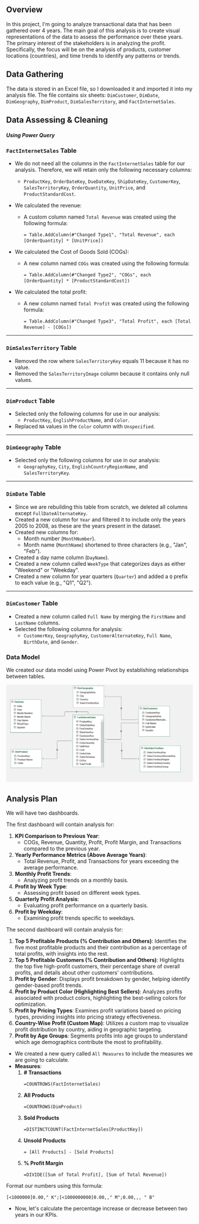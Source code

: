 ## Overview
In this project, I'm going to analyze transactional data that has been gathered over 4 years. The main goal of this analysis is to create visual representations of the data to assess the performance over these years. The primary interest of the stakeholders is in analyzing the profit. Specifically, the focus will be on the analysis of products, customer locations (countries), and time trends to identify any patterns or trends.

## Data Gathering
The data is stored in an Excel file, so I downloaded it and imported it into my analysis file. The file contains six sheets: `DimCustomer`, `DimDate`, `DimGeography`, `DimProduct`, `DimSalesTerritory`, and `FactInternetSales`.

## Data Assessing & Cleaning  
##### Using **Power Query**

### `FactInternetSales` Table
- We do not need all the columns in the `FactInternetSales` table for our analysis. Therefore, we will retain only the following necessary columns:  
  - `ProductKey`, `OrderDateKey`, `DueDateKey`, `ShipDateKey`, `CustomerKey`, `SalesTerritoryKey`, `OrderQuantity`, `UnitPrice`, and `ProductStandardCost`.

- We calculated the revenue:  
  - A custom column named `Total Revenue` was created using the following formula:  
    ```powerquery
    = Table.AddColumn(#"Changed Type1", "Total Revenue", each [OrderQuantity] * [UnitPrice])
    ```

- We calculated the Cost of Goods Sold (COGs):  
  - A new column named `COGs` was created using the following formula:  
    ```powerquery
    = Table.AddColumn(#"Changed Type2", "COGs", each [OrderQuantity] * [ProductStandardCost])
    ```

- We calculated the total profit:  
  - A new column named `Total Profit` was created using the following formula:  
    ```powerquery
    = Table.AddColumn(#"Changed Type3", "Total Profit", each [Total Revenue] - [COGs])
    ```

---

### `DimSalesTerritory` Table
- Removed the row where `SalesTerritoryKey` equals 11 because it has no value.
- Removed the `SalesTerritoryImage` column because it contains only null values.

---

### `DimProduct` Table
- Selected only the following columns for use in our analysis:  
  - `ProductKey`, `EnglishProductName`, and `Color`.
- Replaced `NA` values in the `Color` column with `Unspecified`.

---

### `DimGeography` Table
- Selected only the following columns for use in our analysis:  
  - `GeographyKey`, `City`, `EnglishCountryRegionName`, and `SalesTerritoryKey`.

---

### `DimDate` Table
- Since we are rebuilding this table from scratch, we deleted all columns except `FullDateAlternateKey`.
- Created a new column for `Year` and filtered it to include only the years 2005 to 2008, as these are the years present in the dataset.
- Created new columns for:
  - Month number (`MonthNumber`).
  - Month name (`MonthName`) shortened to three characters (e.g., "Jan", "Feb").
- Created a day name column (`DayName`).
- Created a new column called `WeekType` that categorizes days as either "Weekend" or "Weekday".
- Created a new column for year quarters (`Quarter`) and added a `Q` prefix to each value (e.g., "Q1", "Q2").

---

### `DimCustomer` Table
- Created a new column called `Full Name` by merging the `FirstName` and `LastName` columns.
- Selected the following columns for analysis:  
  - `CustomerKey`, `GeographyKey`, `CustomerAlternateKey`, `Full Name`, `BirthDate`, and `Gender`.

### Data Model
We created our data model using Power Pivot by establishing relationships between tables.

![image.png](Data%20Model/73cf451c-41b8-4f11-98d9-4d42f3a57758.png)

## Analysis Plan  
We will have two dashboards.  

The first dashboard will contain analysis for:  
1. **KPI Comparison to Previous Year**:  
    - COGs, Revenue, Quantity, Profit, Profit Margin, and Transactions compared to the previous year.  
2. **Yearly Performance Metrics (Above Average Years)**:  
    - Total Revenue, Profit, and Transactions for years exceeding the average performance.  
3. **Monthly Profit Trends**:  
    - Analyzing profit trends on a monthly basis.  
4. **Profit by Week Type**:  
    - Assessing profit based on different week types.  
5. **Quarterly Profit Analysis**:  
    - Evaluating profit performance on a quarterly basis.  
6. **Profit by Weekday**:  
    - Examining profit trends specific to weekdays.  

The second dashboard will contain analysis for:  
1. **Top 5 Profitable Products (% Contribution and Others)**: Identifies the five most profitable products and their contribution as a percentage of total profits, with insights into the rest.  
2. **Top 5 Profitable Customers (% Contribution and Others)**: Highlights the top five high-profit customers, their percentage share of overall profits, and details about other customers' contributions.  
3. **Profit by Gender**: Displays profit breakdown by gender, helping identify gender-based profit trends.  
4. **Profit by Product Color (Highlighting Best Sellers)**: Analyzes profits associated with product colors, highlighting the best-selling colors for optimization.  
5. **Profit by Pricing Types**: Examines profit variations based on pricing types, providing insights into pricing strategy effectiveness.  
6. **Country-Wise Profit (Custom Map)**: Utilizes a custom map to visualize profit distribution by country, aiding in geographic targeting.  
7. **Profit by Age Groups**: Segments profits into age groups to understand which age demographics contribute the most to profitability.  

- We created a new query called `All Measures` to include the measures we are going to calculate.  
- **Measures**:  
    1. **\# Transactions**  
          ```
          =COUNTROWS(FactInternetSales)  
          ```  
    2. **All Products**  
          ```
          =COUNTROWS(DimProduct)  
          ```  
    3. **Sold Products**  
          ```
          =DISTINCTCOUNT(FactInternetSales[ProductKey])  
          ```  
    4. **Unsold Products**  
          ```
          = [All Products] - [Sold Products]  
          ```  
    5. **% Profit Margin**  
          ```
          =DIVIDE([Sum of Total Profit], [Sum of Total Revenue])  
          ```  

Format our numbers using this formula:  
```
[<1000000]0.00," K";[<1000000000]0.00,," M";0.00,,, " B"  
```  


- Now, let's calculate the percentage increase or decrease between two years in our KPIs.
